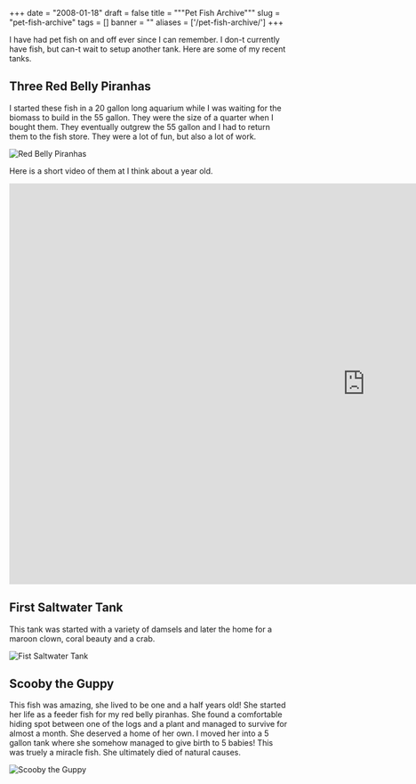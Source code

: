 
+++
date = "2008-01-18"
draft = false
title = """Pet Fish Archive"""
slug = "pet-fish-archive"
tags = []
banner = ""
aliases = ['/pet-fish-archive/']
+++


I have had pet fish on and off ever since I can remember. I don-t currently have fish, but can-t wait to setup another tank. Here are some of my recent tanks.


## Three Red Belly Piranhas

I started these fish in a 20 gallon long aquarium while I was waiting for the biomass to build in the 55 gallon. They were the size of a quarter when I bought them. They eventually outgrew the 55 gallon and I had to return them to the fish store. They were a lot of fun, but also a lot of work.

![Red Belly Piranhas](http://static.mrmatt57.org/img/fish_1.jpg)

Here is a short video of them at I think about a year old.  
<div class="videoWrapper">
    <iframe title="My Red Belly Piranhas" width="1280" height="720" src="https://www.youtube.com/embed/d1pfTSdFcYs?rel=0&amp;controls=0" frameborder="0" allowfullscreen></iframe>
</div>

## First Saltwater Tank

This tank was started with a variety of damsels and later the home for a maroon clown, coral beauty and a crab.

![Fist Saltwater Tank](http://static.mrmatt57.org/img/fish_2.jpg)


## Scooby the Guppy

This fish was amazing, she lived to be one and a half years old! She started her life as a feeder fish for my red belly piranhas. She found a comfortable hiding spot between one of the logs and a plant and managed to survive for almost a month. She deserved a home of her own. I moved her into a 5 gallon tank where she somehow managed to give birth to 5 babies! This was truely a miracle fish. She ultimately died of natural causes.

![Scooby the Guppy](http://static.mrmatt57.org/img/fish_3.jpg)




